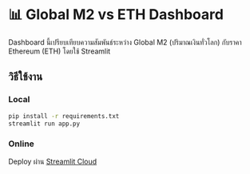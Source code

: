 # 📊 Global M2 vs ETH Dashboard

Dashboard นี้เปรียบเทียบความสัมพันธ์ระหว่าง Global M2 (ปริมาณเงินทั่วโลก) กับราคา Ethereum (ETH) โดยใช้ Streamlit

## วิธีใช้งาน

### Local

```bash
pip install -r requirements.txt
streamlit run app.py
```

### Online

Deploy ผ่าน [Streamlit Cloud](https://streamlit.io/cloud)